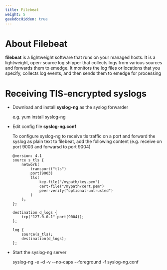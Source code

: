 ```yaml
---
title: Filebeat
weight: 5
geekdocHidden: true
---
```


# About Filebeat
**filebeat** is a lightweight software that runs on your managed hosts. It is a lightweight, open-source log shipper that collects logs from various sources and forwards them to emedge. It monitors the log files or locations that you specify, collects log events, and then sends them to emedge for processing


# Receiving TlS-encrypted syslogs
- Download and install **syslog-ng** as the syslog forwarder

  e.g. yum install syslog-ng

- Edit config file **syslog-ng.conf**

  To configure syslog-ng to receive tls traffic on a port and forward the syslog as plain text to filebeat, add the following content (e.g. receive on port 9003 and forwarsd to port 9004)
  ```
  @version: 4.1
  source s_tls {
      network(
          transport("tls")
          port(9003)
          tls(
              key-file("/mypath/key.pem")
              cert-file("/mypath/cert.pem")
              peer-verify("optional-untrusted")
          )
      );
  };

  destination d_logs {
      tcp("127.0.0.1" port(9004));
  };

  log {
      source(s_tls);
      destination(d_logs);
  };

  ```
- Start the syslog-ng server

  syslog-ng -e -d -v --no-caps --foreground -f syslog-ng.conf

